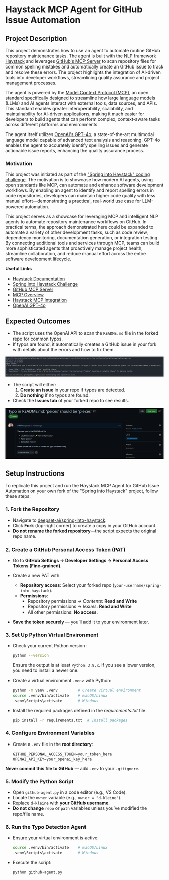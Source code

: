 # Haystack MCP Agent for GitHub Issue Automation

## Project Description

This project demonstrates how to use an agent to automate routine GitHub repository maintenance tasks. The agent is built with the NLP framework [Haystack](https://haystack.deepset.ai) and leverages [GitHub's MCP Server](https://github.com/github/github-mcp-server) to scan repository files for common spelling mistakes and automatically create an GitHub issue to track and resolve these errors. The project highlights the integration of AI-driven tools into developer workflows, streamlining quality assurance and project management processes.

The agent is powered by the [Model Context Protocol (MCP)](https://www.anthropic.com/news/model-context-protocol), an open standard specifically designed to streamline how large language models (LLMs) and AI agents interact with external tools, data sources, and APIs. This standard enables greater interoperability, scalability, and maintainability for AI-driven applications, making it much easier for developers to build agents that can perform complex, context-aware tasks across different platforms and environments.

The agent itself utilizes [OpenAI's GPT-4o](https://openai.com/index/hello-gpt-4o/), a state-of-the-art multimodal language model capable of advanced text analysis and reasoning. GPT-4o enables the agent to accurately identify spelling issues and generate actionable issue reports, enhancing the quality assurance process.

### Motivation

This project was initiated as part of the ["Spring into Haystack" coding challenge](https://github.com/deepset-ai/spring-into-haystack). The motivation is to showcase how modern AI agents, using open standards like MCP, can automate and enhance software development workflows. By enabling an agent to identify and report spelling errors in code repositories, developers can maintain higher code quality with less manual effort—demonstrating a practical, real-world use case for LLM-powered automation.

This project serves as a showcase for leveraging MCP and intelligent NLP agents to automate repository maintenance workflows on GitHub. In practical terms, the approach demonstrated here could be expanded to automate a variety of other development tasks, such as code review, dependency monitoring, documentation generation, or integration testing. By connecting additional tools and services through MCP, teams can build more sophisticated agents that proactively manage project health, streamline collaboration, and reduce manual effort across the entire software development lifecycle.

**Useful Links**
- [Haystack Documentation](https://haystack.deepset.ai)
- [Spring into Haystack Challenge](https://github.com/deepset-ai/spring-into-haystack)
- [GitHub MCP Server](https://github.com/github/github-mcp-server)
- [MCP Overview](https://www.anthropic.com/news/model-context-protocol)
- [Haystack MCP Integration](https://haystack.deepset.ai/integrations/mcp)
- [OpenAI GPT-4o](https://openai.com/index/hello-gpt-4o/)

## Expected Outcomes

- The script uses the OpenAI API to scan the `README.md` file in the forked repo for common typos.
- If typos are found, it automatically creates a GitHub issue in your fork with details about the errors and how to fix them.

![Shell Script](./screenshots/shell_script.png)

- The script will either:  
  1. **Create an issue** in your repo if typos are detected.
  2. **Do nothing** if no typos are found.  
- Check the **Issues tab** of your forked repo to see results.

![GH Issue](./screenshots/github_issue.png)

## Setup Instructions

To replicate this project and run the Haystack MCP Agent for GitHub Issue Automation on your own fork of the "Spring into Haystack" project, follow these steps:

### 1. Fork the Repository  
- Navigate to [deepset-ai/spring-into-haystack](https://github.com/deepset-ai/spring-into-haystack).  
- Click **Fork** (top-right corner) to create a copy in your GitHub account.  
- **Do not rename the forked repository**—the script expects the original repo name.  

### 2. Create a GitHub Personal Access Token (PAT)  
- Go to **GitHub Settings → Developer Settings → Personal Access Tokens (Fine-grained)**.  
- Create a new PAT with:  
  - **Repository access**: Select your forked repo (`your-username/spring-into-haystack`).  
  - **Permissions**:  
    - Repository permissions → *Contents*: **Read and Write**
    - Repository permissions → *Issues*: **Read and Write**
    - All other permissions: **No access**.

- **Save the token securely** — you’ll add it to your environment later.  

### 3. Set Up Python Virtual Environment
- Check your current Python version:

  ```bash
  python --version
  ```

  Ensure the output is at least `Python 3.9.x`. If you see a lower version, you need to install a newer one.

- Create a virtual environment `.venv` with Python:

  ```bash
  python -m venv .venv         # Create virtual environment
  source .venv/bin/activate    # macOS/Linux
  .venv\Scripts\activate       # Windows
  ```

- Install the required packages defined in the *requirements.txt* file:

  ```bash
  pip install -r requirements.txt  # Install packages
  ```

### 4. Configure Environment Variables  
- Create a `.env` file in the **root directory**:

  ```env
  GITHUB_PERSONAL_ACCESS_TOKEN=your_token_here
  OPENAI_API_KEY=your_openai_key_here
  ```

**Never commit this file to GitHub** — add `.env` to your `.gitignore`.  

### 5. Modify the Python Script  
- Open `github-agent.py` in a code editor (e.g., VS Code).  
- Locate the `owner` variable (e.g., `owner = "d-kleine"`).  
- Replace `d-kleine` with **your GitHub username**.  
- **Do not change** `repo` or `path` variables unless you’ve modified the repo/file name.  

### 6. Run the Typo Detection Agent  
- Ensure your virtual environment is active:

  ```bash
  source .venv/bin/activate    # macOS/Linux
  .venv\Scripts\activate       # Windows
  ```

- Execute the script:  

  ```bash
  python github-agent.py
  ```
